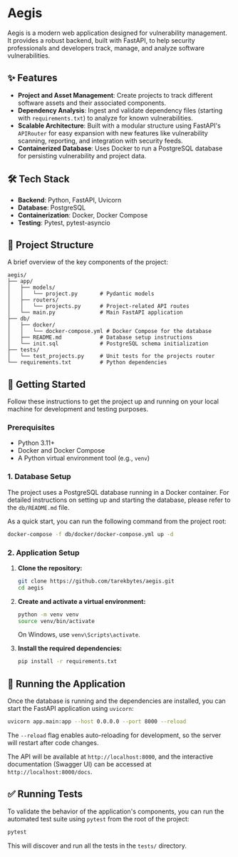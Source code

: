 # Aegis

Aegis is a modern web application designed for vulnerability management. It provides a robust backend, built with FastAPI, to help security professionals and developers track, manage, and analyze software vulnerabilities.

## ✨ Features

*   **Project and Asset Management**: Create projects to track different software assets and their associated components.
*   **Dependency Analysis**: Ingest and validate dependency files (starting with `requirements.txt`) to analyze for known vulnerabilities.
*   **Scalable Architecture**: Built with a modular structure using FastAPI's `APIRouter` for easy expansion with new features like vulnerability scanning, reporting, and integration with security feeds.
*   **Containerized Database**: Uses Docker to run a PostgreSQL database for persisting vulnerability and project data.

## 🛠️ Tech Stack

*   **Backend**: Python, FastAPI, Uvicorn
*   **Database**: PostgreSQL
*   **Containerization**: Docker, Docker Compose
*   **Testing**: Pytest, pytest-asyncio

## 📂 Project Structure

A brief overview of the key components of the project:
```
aegis/
├── app/
│   ├── models/
│   │   └── project.py       # Pydantic models
│   ├── routers/
│   │   └── projects.py      # Project-related API routes
│   └── main.py              # Main FastAPI application
├── db/
│   ├── docker/
│   │   └── docker-compose.yml # Docker Compose for the database
│   ├── README.md            # Database setup instructions
│   └── init.sql             # PostgreSQL schema initialization
├── tests/
│   └── test_projects.py     # Unit tests for the projects router
└── requirements.txt         # Python dependencies
```

## 🚀 Getting Started

Follow these instructions to get the project up and running on your local machine for development and testing purposes.

### Prerequisites

*   Python 3.11+
*   Docker and Docker Compose
*   A Python virtual environment tool (e.g., `venv`)

### 1. Database Setup

The project uses a PostgreSQL database running in a Docker container. For detailed instructions on setting up and starting the database, please refer to the `db/README.md` file.

As a quick start, you can run the following command from the project root:
```bash
docker-compose -f db/docker/docker-compose.yml up -d
```

### 2. Application Setup

1.  **Clone the repository:**
    ```bash
    git clone https://github.com/tarekbytes/aegis.git
    cd aegis
    ```

2.  **Create and activate a virtual environment:**
    ```bash
    python -m venv venv
    source venv/bin/activate
    ```
    On Windows, use `venv\Scripts\activate`.

3.  **Install the required dependencies:**
    ```bash
    pip install -r requirements.txt
    ```

## 🏃 Running the Application

Once the database is running and the dependencies are installed, you can start the FastAPI application using `uvicorn`:

```bash
uvicorn app.main:app --host 0.0.0.0 --port 8000 --reload
```
The `--reload` flag enables auto-reloading for development, so the server will restart after code changes.

The API will be available at `http://localhost:8000`, and the interactive documentation (Swagger UI) can be accessed at `http://localhost:8000/docs`.

## ✅ Running Tests

To validate the behavior of the application's components, you can run the automated test suite using `pytest` from the root of the project:

```bash
pytest
```

This will discover and run all the tests in the `tests/` directory.
